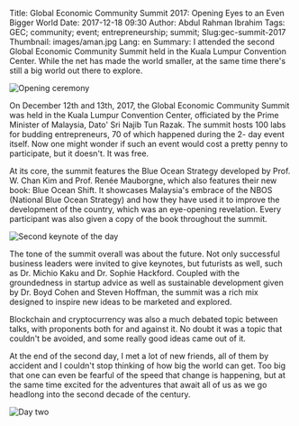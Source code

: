 Title: Global Economic Community Summit 2017: Opening Eyes to an Even Bigger World
Date: 2017-12-18 09:30
Author: Abdul Rahman Ibrahim
Tags: GEC; community; event; entrepreneurship; summit;
Slug:gec-summit-2017
Thumbnail: images/aman.jpg
Lang: en
Summary: I attended the second Global Economic Community Summit held in the Kuala Lumpur Convention Center. While the net has made the world smaller, at the same time there's still a big world out there to explore.

![Opening ceremony](/images/gec2017/opening.jpg)

On December 12th and 13th, 2017, the Global Economic Community Summit was held in the Kuala Lumpur Convention Center, officiated by the Prime Minister of Malaysia, Dato' Sri Najib Tun Razak. The summit hosts 100 labs for budding entrepreneurs, 70 of which happened during the 2- day event itself. Now one might wonder if such an event would cost a pretty penny to participate, but it doesn't. It was free.

At its core, the summit features the Blue Ocean Strategy developed by Prof. W. Chan Kim and Prof. Renée Mauborgne, which also features their new book: Blue Ocean Shift. It showcases Malaysia's embrace of the NBOS (National Blue Ocean Strategy) and how they have used it to improve the development of the country, which was an eye-opening revelation. Every participant was also given a copy of the book throughout the summit.

![Second keynote of the day](/images/gec2017/kaku.jpg)

The tone of the summit overall was about the future. Not only successful business leaders were invited to give keynotes, but futurists as well, such as Dr. Michio Kaku and Dr. Sophie Hackford. Coupled with the groundedness in startup advice as well as sustainable development given by Dr. Boyd Cohen and Steven Hoffman, the summit was a rich mix designed to inspire new ideas to be marketed and explored.

Blockchain and cryptocurrency was also a much debated topic between talks, with proponents both for and against it. No doubt it was a topic that couldn't be avoided, and some really good ideas came out of it.

At the end of the second day, I met a lot of new friends, all of them by accident and I couldn't stop thinking of how big the world can get. Too big that one can even be fearful of the speed that change is happening, but at the same time excited for the adventures that await all of us as we go headlong into the second decade of the century.

![Day two](/images/gec2017/daytwo.jpg)
